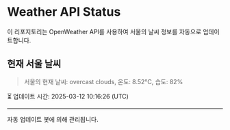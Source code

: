 
# Weather API Status

이 리포지토리는 OpenWeather API를 사용하여 서울의 날씨 정보를 자동으로 업데이트합니다.

## 현재 서울 날씨
> 서울의 현재 날씨: overcast clouds, 온도: 8.52°C, 습도: 82%

⏳ 업데이트 시간: 2025-03-12 10:16:26 (UTC)

---
자동 업데이트 봇에 의해 관리됩니다.

